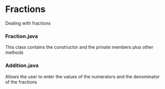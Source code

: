# Fractions
Dealing with fractions
### Fraction.java
This class contains the constructor and the private members plus other methods<br />
### Addition.java
Allows the user to enter the values of the numerators and the denominator of the fractions<br />

